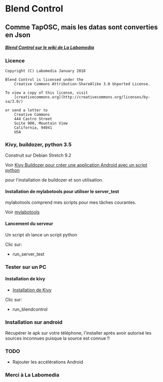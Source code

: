 # Blend Control

## Comme TapOSC, mais les datas sont converties en Json


##### [Blend Control sur le wiki de La Labomedia](https://wiki.labomedia.org/index.php/Blend_Control)

### Licence

~~~text
Copyright (C) Labomedia January 2018

Blend Control is licensed under the
    Creative Commons Attribution-ShareAlike 3.0 Unported License.

To view a copy of this license, visit
    [creativecommons.org](http://creativecommons.org/licenses/by-sa/3.0/)

or send a letter to
    Creative Commons
    444 Castro Street
    Suite 900, Mountain View
    California, 94041
    USA
~~~

### Kivy, buildozer, python 3.5

Construit sur Debian Stretch 9.2

Voir [Kivy Buildozer pour créer une application Android avec un script python](https://wiki.labomedia.org/index.php/Kivy_Buildozer_pour_cr%C3%A9er_une_application_Android_avec_un_script_python)

pour l'installation de buildozer et son utilisation.

#### Installation de mylabotools pour utiliser le server_test

mylabotools comprend mes scripts pour mes tâches courantes.

Voir  [mylabotools](https://github.com/sergeLabo/mylabotools)

#### Lancement du serveur
Un script sh lance un script python

Clic sur:
* run_server_test

### Tester sur un PC

#### Installation de kivy

* [Installation de Kivy](https://wiki.labomedia.org/index.php/2_Kivy:_Installation)

Clic sur:
* run_blendcontrol


### Installation sur android
Récupérer le apk sur votre téléphone, l'installer après avoir autorisé les sources inconnues puisque la source est connue !!

### TODO
* Rajouter les accélérations Android

### Merci à La Labomedia
